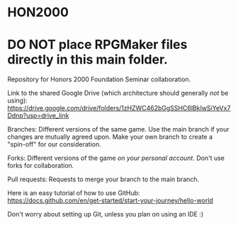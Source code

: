 # HON2000
# DO NOT place RPGMaker files directly in this main folder.
Repository for Honors 2000 Foundation Seminar collaboration.

Link to the shared Google Drive (which architecture should generally *not* be using):
https://drive.google.com/drive/folders/1zHZWC462bGgSSHC6lBkIwSiYeVx7Ddnp?usp=drive_link

Branches:
  Different versions of the same game. 
  Use the main branch if your changes are mutually agreed upon.
  Make your own branch to create a "spin-off" for our consideration.

  
Forks: 
  Different versions of the game *on your personal account*.
  Don't use forks for collaboration.

  
Pull requests:
  Requests to merge your branch to the main branch.

Here is an easy tutorial of how to use GitHub:
https://docs.github.com/en/get-started/start-your-journey/hello-world

Don't worry about setting up Git, unless you plan on using an IDE :)
